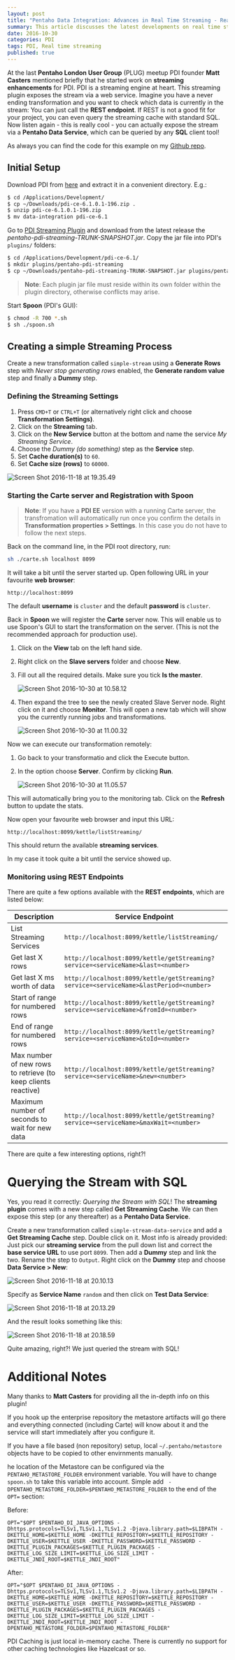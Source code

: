 ```yaml
---
layout: post
title: "Pentaho Data Integration: Advances in Real Time Streaming - Real Time SQL"
summary: This article discusses the latest developments on real time streaming with PDI
date: 2016-10-30
categories: PDI
tags: PDI, Real time streaming
published: true
---  
```


At the last **Pentaho London User Group** (PLUG) meetup PDI founder **Matt Casters** mentioned briefly that he started work on **streaming enhancements** for PDI. PDI is a streaming engine at heart. This streaming plugin exposes the stream via a web service. Imagine you have a never ending transformation and you want to check which data is currently in the stream: You can just call the **REST endpoint**. If REST is not a good fit for your project, you can even query the streaming cache with standard SQL. Now listen again - this is really cool - you can actually expose the stream via a **Pentaho Data Service**, which can be queried by any **SQL** client tool!

As always you can find the code for this example on my [Github repo](https://github.com/diethardsteiner/diethardsteiner.github.io/tree/master/sample-files/pdi/streaming-plugin).

## Initial Setup

Download PDI from [here](https://sourceforge.net/projects/pentaho/files/Data%20Integration/) and extract it in a convenient directory. E.g.:

```bash
$ cd /Applications/Development/
$ cp ~/Downloads/pdi-ce-6.1.0.1-196.zip .
$ unzip pdi-ce-6.1.0.1-196.zip
$ mv data-integration pdi-ce-6.1
```

Go to [PDI Streaming Plugin](https://github.com/mattcasters/pentaho-pdi-streaming/releases) and download from the latest release the *pentaho-pdi-streaming-TRUNK-SNAPSHOT.jar*. Copy the jar file into PDI's `plugins/` folders:

```bash
$ cd /Applications/Development/pdi-ce-6.1/
$ mkdir plugins/pentaho-pdi-streaming
$ cp ~/Downloads/pentaho-pdi-streaming-TRUNK-SNAPSHOT.jar plugins/pentaho-pdi-streaming
```
	
> **Note**: Each plugin jar file must reside within its own folder within the plugin directory, otherwise conflicts may arise.

Start **Spoon** (PDI's GUI):

```bash
$ chmod -R 700 *.sh
$ sh ./spoon.sh
```

## Creating a simple Streaming Process

Create a new transformation called `simple-stream` using a **Generate Rows** step with *Never stop generating rows* enabled, the **Generate random value** step and finally a **Dummy** step.

### Defining the Streaming Settings

1. Press `CMD+T` or `CTRL+T` (or alternatively right click and choose **Transformation Settings)**. 
2. Click on the **Streaming** tab. 
3. Click on the **New Service** button at the bottom and name the service *My Streaming Service*. 
4. Choose the *Dummy (do something)* step as the **Service** step.
5. Set **Cache duration(s)** to `60`.
6. Set **Cache size (rows)** to `60000`.

![Screen Shot 2016-11-18 at 19.35.49](/images/Screen%20Shot%202016-11-18%20at%2019.35.49.png)


### Starting the Carte server and Registration with Spoon

> **Note**: If you have a **PDI EE** version with a running Carte server, the transfromation will automatically run once you confirm the details in **Transformation properties > Settings**. In this case you do not have to follow the next steps.

Back on the command line, in the PDI root directory, run:

```bash
sh ./carte.sh localhost 8099
```

It will take a bit until the server started up. Open following URL in your favourite **web browser**:

```
http://localhost:8099
```

The default **username** is `cluster` and the default **password** is `cluster`.

Back in **Spoon** we will register the **Carte** server now. This will enable us to use Spoon's GUI to start the transformation on the server. (This is not the recommended approach for production use).

1. Click on the **View** tab on the left hand side.
2. Right click on the **Slave servers** folder and choose **New**.
3. Fill out all the required details. Make sure you tick **Is the master**.

	![Screen Shot 2016-10-30 at 10.58.12](/images/Screen%20Shot%202016-10-30%20at%2010.58.12.png)


4. Then expand the tree to see the newly created Slave Server node. Right click on it and choose **Monitor**. This will open a new tab which will show you the currently running jobs and transformations.

	![Screen Shot 2016-10-30 at 11.00.32](/images/Screen%20Shot%202016-10-30%20at%2011.00.32.png)

Now we can execute our transformation remotely:

1. Go back to your transformatio and click the Execute button.
2. In the option choose **Server**. Confirm by clicking **Run**.
	
	![Screen Shot 2016-10-30 at 11.05.57](/images/Screen%20Shot%202016-10-30%20at%2011.05.57.png)

	
This will automatically bring you to the monitoring tab. Click on the **Refresh** button to update the stats.

Now open your favourite web browser and input this URL:

```
http://localhost:8099/kettle/listStreaming/
```

This should return the available **streaming services**.

In my case it took quite a bit until the service showed up.


### Monitoring using REST Endpoints

There are quite a few options available with the **REST endpoints**, which are listed below:


Description | Service Endpoint
------------|-------------------
List Streaming Services | `http://localhost:8099/kettle/listStreaming/`
Get last X rows | `http://localhost:8099/kettle/getStreaming?service=<serviceName>&last=<number>`
Get last X ms worth of data | `http://localhost:8099/kettle/getStreaming?service=<serviceName>&lastPeriod=<number>`
Start of range for numbered rows | `http://localhost:8099/kettle/getStreaming?service=<serviceName>&fromId=<number>`
End of range for numbered rows | `http://localhost:8099/kettle/getStreaming?service=<serviceName>&toId=<number>`
Max number of new rows to retrieve (to keep clients reactive) | `http://localhost:8099/kettle/getStreaming?service=<serviceName>&new=<number>`
Maximum number of seconds to wait for new data | `http://localhost:8099/kettle/getStreaming?service=<serviceName>&maxWait=<number>`

There are quite a few interesting options, right?!

# Querying the Stream with SQL

Yes, you read it correctly: *Querying the Stream with SQL*! The **streaming plugin** comes with a new step called **Get Streaming Cache**. We can then expose this step (or any thereafter) as a **Pentaho Data Service**.

Create a new transformation called `simple-stream-data-service` and add a **Get Streaming Cache** step. Double click on it. Most info is already provided: Just pick our **streaming service** from the pull down list and correct the **base service URL** to use port `8099`. Then add a **Dummy** step and link the two. Rename the step to `Output`. Right click on the **Dummy** step and choose **Data Service > New**:

![Screen Shot 2016-11-18 at 20.10.13](/images/Screen%20Shot%202016-11-18%20at%2020.10.13.png)

Specify as **Service Name** `random` and then click on **Test Data Service**:

![Screen Shot 2016-11-18 at 20.13.29](/images/Screen%20Shot%202016-11-18%20at%2020.13.29.png)

And the result looks something like this:

![Screen Shot 2016-11-18 at 20.18.59](/images/Screen%20Shot%202016-11-18%20at%2020.18.59.png)

Quite amazing, right?! We just queried the stream with SQL!

# Additional Notes

Many thanks to **Matt Casters** for providing all the in-depth info on this plugin!

If you hook up the enterprise repository the metastore artifacts will go there and everything connected (including Carte) will know about it and the service will start immediately after you configure it.

If you have a file based (non repository) setup, local `~/.pentaho/metastore` objects have to be copied to other envirnments manually.

he location of the Metastore can be configured via the `PENTAHO_METASTORE_FOLDER` environment variable. You will have to change `spoon.sh` to take this variable into account. Simple add ` -DPENTAHO_METASTORE_FOLDER=$PENTAHO_METASTORE_FOLDER` to the end of the `OPT=` section:

Before:

```
OPT="$OPT $PENTAHO_DI_JAVA_OPTIONS -Dhttps.protocols=TLSv1,TLSv1.1,TLSv1.2 -Djava.library.path=$LIBPATH -DKETTLE_HOME=$KETTLE_HOME -DKETTLE_REPOSITORY=$KETTLE_REPOSITORY -DKETTLE_USER=$KETTLE_USER -DKETTLE_PASSWORD=$KETTLE_PASSWORD -DKETTLE_PLUGIN_PACKAGES=$KETTLE_PLUGIN_PACKAGES -DKETTLE_LOG_SIZE_LIMIT=$KETTLE_LOG_SIZE_LIMIT -DKETTLE_JNDI_ROOT=$KETTLE_JNDI_ROOT"
```

After:

```
OPT="$OPT $PENTAHO_DI_JAVA_OPTIONS -Dhttps.protocols=TLSv1,TLSv1.1,TLSv1.2 -Djava.library.path=$LIBPATH -DKETTLE_HOME=$KETTLE_HOME -DKETTLE_REPOSITORY=$KETTLE_REPOSITORY -DKETTLE_USER=$KETTLE_USER -DKETTLE_PASSWORD=$KETTLE_PASSWORD -DKETTLE_PLUGIN_PACKAGES=$KETTLE_PLUGIN_PACKAGES -DKETTLE_LOG_SIZE_LIMIT=$KETTLE_LOG_SIZE_LIMIT -DKETTLE_JNDI_ROOT=$KETTLE_JNDI_ROOT -DPENTAHO_METASTORE_FOLDER=$PENTAHO_METASTORE_FOLDER"
```

PDI Caching is just local in-memory cache. There is currently no support for other caching technologies like Hazelcast or so.



